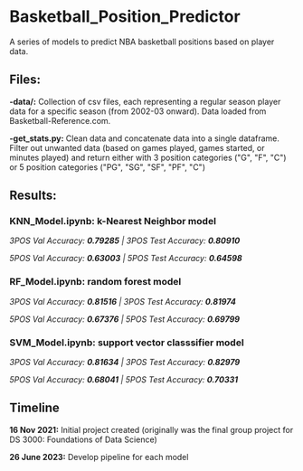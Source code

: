 # Basketball_Position_Predictor
A series of models to predict NBA basketball positions based on player data.

## Files:
**-data/:** Collection of csv files, each representing a regular season player data for a specific season (from 2002-03 onward). Data loaded from Basketball-Reference.com.

**-get_stats.py:** Clean data and concatenate data into a single dataframe. Filter out unwanted data (based on games played, games started, or minutes played) and return either with 3 position categories ("G", "F", "C") or 5 position categories ("PG", "SG", "SF", "PF", "C")

## Results:

### KNN_Model.ipynb: k-Nearest Neighbor model

*3POS Val Accuracy: **0.79285** | 3POS Test Accuracy: **0.80910***

*5POS Val Accuracy: **0.63003** | 5POS Test Accuracy: **0.64598***

### RF_Model.ipynb: random forest model

*3POS Val Accuracy: **0.81516** | 3POS Test Accuracy: **0.81974***

*5POS Val Accuracy: **0.67376** | 5POS Test Accuracy: **0.69799***

### SVM_Model.ipynb: support vector classsifier model

*3POS Val Accuracy: **0.81634** | 3POS Test Accuracy: **0.82979***

*5POS Val Accuracy: **0.68041** | 5POS Test Accuracy: **0.70331***


## Timeline

**16 Nov 2021:** Initial project created (originally was the final group project for DS 3000: Foundations of Data Science)

**26 June 2023:** Develop pipeline for each model 